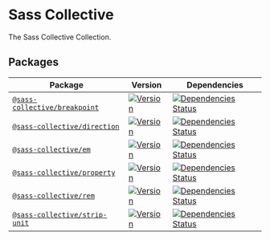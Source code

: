 # Sass Collective

The Sass Collective Collection.

## Packages

| Package | Version | Dependencies |
| --- | --- | --- |
| [`@sass-collective/breakpoint`](https://github.com/sass-collective/sass-collective/blob/master/packages/breakpoint) | [![Version](https://flat.badgen.net/npm/v/@sass-collective/breakpoint)](https://www.npmjs.com/package/@sass-collective/breakpoint) | [![Dependencies Status](https://david-dm.org/sass-collective/sass-collective/status.svg?style=flat-square&path=packages/breakpoint)](https://david-dm.org/sass-collective/sass-collective?path=packages/breakpoint) |
| [`@sass-collective/direction`](https://github.com/sass-collective/sass-collective/blob/master/packages/direction) | [![Version](https://flat.badgen.net/npm/v/@sass-collective/direction)](https://www.npmjs.com/package/@sass-collective/direction) | [![Dependencies Status](https://david-dm.org/sass-collective/sass-collective/status.svg?style=flat-square&path=packages/direction)](https://david-dm.org/sass-collective/sass-collective?path=packages/direction) |
| [`@sass-collective/em`](https://github.com/sass-collective/sass-collective/blob/master/packages/em) | [![Version](https://flat.badgen.net/npm/v/@sass-collective/em)](https://www.npmjs.com/package/@sass-collective/em) | [![Dependencies Status](https://david-dm.org/sass-collective/em/status.svg?style=flat-square&path=packages/em)](https://david-dm.org/sass-collective/sass-collective?path=packages/em) |
| [`@sass-collective/property`](https://github.com/sass-collective/sass-collective/blob/master/packages/property) | [![Version](https://flat.badgen.net/npm/v/@sass-collective/property)](https://www.npmjs.com/package/@sass-collective/property) | [![Dependencies Status](https://david-dm.org/sass-collective/sass-collective/status.svg?style=flat-square&path=packages/property)](https://david-dm.org/sass-collective/sass-collective?path=packages/property) |
| [`@sass-collective/rem`](https://github.com/sass-collective/sass-collective/blob/master/packages/rem) | [![Version](https://flat.badgen.net/npm/v/@sass-collective/rem)](https://www.npmjs.com/package/@sass-collective/rem) | [![Dependencies Status](https://david-dm.org/sass-collective/rem/status.svg?style=flat-square&path=packages/rem)](https://david-dm.org/sass-collective/sass-collective?path=packages/rem) |
| [`@sass-collective/strip-unit`](https://github.com/sass-collective/sass-collective/blob/master/packages/strip-unit) | [![Version](https://flat.badgen.net/npm/v/@sass-collective/strip-unit)](https://www.npmjs.com/package/@sass-collective/strip-unit) | [![Dependencies Status](https://david-dm.org/sass-collective/sass-collective/status.svg?style=flat-square&path=packages/strip-unit)](https://david-dm.org/sass-collective/sass-collective?path=packages/strip-unit) |
